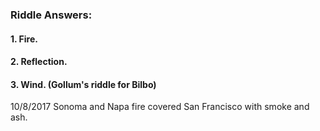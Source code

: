 ### Riddle Answers: 

#### 1. Fire.

#### 2. Reflection.

#### 3. Wind. (Gollum's riddle for Bilbo)

10/8/2017 Sonoma and Napa fire covered San Francisco with smoke and ash.

